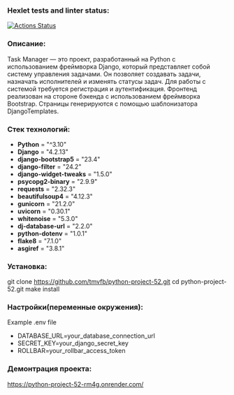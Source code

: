 ### Hexlet tests and linter status:

[![Actions Status](https://github.com/LuybovB/python-project-52/actions/workflows/hexlet-check.yml/badge.svg)](https://github.com/LuybovB/python-project-52/actions)


### Описание:

Task Manager — это проект, разработанный на Python с использованием фреймворка Django, который представляет собой систему управления задачами. Он позволяет создавать задачи, назначать исполнителей и изменять статусы задач. Для работы с системой требуется регистрация и аутентификация.
Фронтенд реализован на стороне бэкенда с использованием фреймворка Bootstrap. Страницы генерируются с помощью шаблонизатора DjangoTemplates.


### Стек технологий:
* **Python** = "^3.10"
* **Django** = "4.2.13"
* **django-bootstrap5** = "23.4"
* **django-filter** = "24.2"
* **django-widget-tweaks** = "1.5.0"
* **psycopg2-binary** = "2.9.9"
* **requests** = "2.32.3"
* **beautifulsoup4** = "4.12.3"
* **gunicorn** = "21.2.0"
* **uvicorn** = "0.30.1"
* **whitenoise** = "5.3.0"
* **dj-database-url** = "2.2.0"
* **python-dotenv** = "1.0.1"
* **flake8** = "7.1.0"
* **asgiref** = "3.8.1"


### Установка:

git clone https://github.com/tmvfb/python-project-52.git
cd python-project-52.git
make install

### Настройки(переменные окружения):

Example .env file

* DATABASE_URL=your_database_connection_url
* SECRET_KEY=your_django_secret_key
* ROLLBAR=your_rollbar_access_token

### Демонтрация проекта:
https://python-project-52-rm4g.onrender.com/

